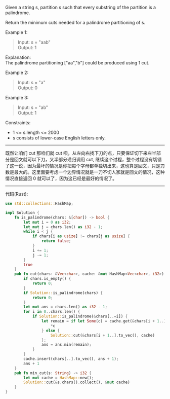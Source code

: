 Given a string s, partition s such that every substring of the partition is a palindrome.

Return the minimum cuts needed for a palindrome partitioning of s.

Example 1:

> Input: s = "aab"  
> Output: 1

Explanation:  
The palindrome partitioning ["aa","b"] could be produced using 1 cut.

Example 2:

> Input: s = "a"  
> Output: 0

Example 3:

> Input: s = "ab"  
> Output: 1

Constraints:

- 1 <= s.length <= 2000
- s consists of lower-case English letters only.

---

既然让咱们 cut 那咱们就 cut 呗，从左向右找下刀的点，只要保证切下来左半部分是回文就可以下刀，又半部分递归调用 cut, 继续这个过程，整个过程没有切错了这一说，因为最坏的情况是你把每个字母都单独切出来，这也算是回文，只是刀数是最大的。这里面要考虑一个边界情况就是一刀不切人家就是回文的情况，这种情况直接返回 0 就可以了，因为这已经是最好的情况了。

---

代码(Rust):

```rust
use std::collections::HashMap;

impl Solution {
    fn is_palindrome(chars: &[char]) -> bool {
        let mut i = 0 as i32;
        let mut j = chars.len() as i32 - 1;
        while i < j {
            if chars[i as usize] != chars[j as usize] {
                return false;
            }
            i += 1;
            j -= 1;
        }
        true
    }
    pub fn cut(chars: &Vec<char>, cache: &mut HashMap<Vec<char>, i32>) -> i32 {
        if chars.is_empty() {
            return 0;
        }
        if Solution::is_palindrome(chars) {
            return 0;
        }
        let mut ans = chars.len() as i32 - 1;
        for i in 0..chars.len() {
            if Solution::is_palindrome(&chars[..=i]) {
                let remain = if let Some(c) = cache.get(&chars[i + 1..]) {
                    *c
                } else {
                    Solution::cut(&chars[i + 1..].to_vec(), cache)
                };
                ans = ans.min(remain);
            }
        }
        cache.insert(chars[..].to_vec(), ans + 1);
        ans + 1
    }
    pub fn min_cut(s: String) -> i32 {
        let mut cache = HashMap::new();
        Solution::cut(&s.chars().collect(), &mut cache)
    }
}
```
